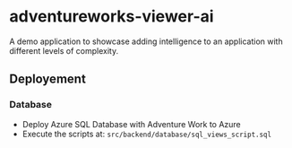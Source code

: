 # adventureworks-viewer-ai

A demo application to showcase adding intelligence to an application with different levels of complexity.

## Deployement

### Database

- Deploy Azure SQL Database with Adventure Work to Azure
- Execute the scripts at: `src/backend/database/sql_views_script.sql`


